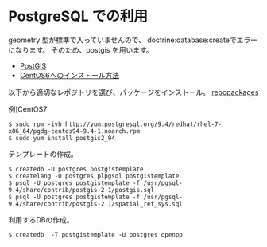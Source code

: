 PostgreSQL での利用
==================

geometry 型が標準で入っていませんので、 
doctrine:database:createでエラーになります。
そのため、postgis を用います。

* [PostGIS](http://postgis.net/)
* [CentOS6へのインストール方法](http://trac.osgeo.org/postgis/wiki/UsersWikiPostGIS21CentOS6pgdg)

以下から適切なレポジトリを選び、パッケージをインストール。
[repopackages](http://yum.postgresql.org/repopackages.php)

例)CentOS7

    $ sudo rpm -ivh http://yum.postgresql.org/9.4/redhat/rhel-7-x86_64/pgdg-centos94-9.4-1.noarch.rpm
    $ sudo yum install postgis2_94
    
テンプレートの作成。

    $ createdb -U postgres postgistemplate
    $ createlang -U postgres plpgsql postgistemplate
    $ psql -U postgres postgistemplate -f /usr/pgsql-9.4/share/contrib/postgis-2.1/postgis.sql 
    $ psql -U postgres postgistemplate -f /usr/pgsql-9.4/share/contrib/postgis-2.1/spatial_ref_sys.sql

利用するDBの作成。

    $ createdb  -T postgistemplate -U postgres openpp
